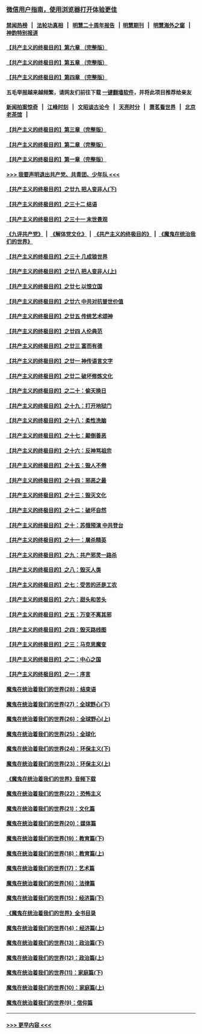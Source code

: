 ### [微信用户指南，使用浏览器打开体验更佳](https://github.com/gfw-breaker/banned-news1/blob/master/indexes/wechat-guide.md?t=0)
#### [禁闻热榜](热点新闻.md?t=0)  &nbsp;&nbsp;|&nbsp;&nbsp; [法轮功真相](https://github.com/gfw-breaker/truth/blob/master/README.md?t=0) &nbsp;&nbsp;|&nbsp;&nbsp; [明慧二十周年报告](https://github.com/gfw-breaker/mh-reports/blob/master/README.md?t=0) &nbsp;&nbsp;|&nbsp;&nbsp;[明慧期刊](https://github.com/gfw-breaker/mh-qikan) &nbsp;&nbsp;|&nbsp;&nbsp; [明慧海外之窗](https://github.com/gfw-breaker/mh-news/blob/master/README.md?t=0) &nbsp;&nbsp;|&nbsp;&nbsp; [神韵特别报道](https://github.com/gfw-breaker/mh-news/blob/master/shenyun.md?t=0)
#### [【共产主义的终极目的】第六章 （完整版）](../pages/nsc422/n11428913.md?t=02062122) 
#### [【共产主义的终极目的】第五章 （完整版）](../pages/nsc422/n11428912.md?t=02062122) 
#### [【共产主义的终极目的】第四章 （完整版）](../pages/nsc422/n11428907.md?t=02062122) 
#### 五毛举报越来越频繁，请网友们前往下载 [一键翻墙软件](https://github.com/gfw-breaker/ssr-accounts)，并将此项目推荐给亲友
#### [新闻拍案惊奇](https://github.com/gfw-breaker/banned-news1/blob/master/pages/link4.md) &nbsp;&nbsp;|&nbsp;&nbsp; [江峰时刻](https://github.com/gfw-breaker/banned-news1/blob/master/pages/link4.md) &nbsp;&nbsp;|&nbsp;&nbsp; [文昭谈古论今](https://github.com/gfw-breaker/banned-news1/blob/master/pages/link4.md) &nbsp;&nbsp;|&nbsp;&nbsp; [天亮时分](https://github.com/gfw-breaker/banned-news1/blob/master/pages/link4.md) &nbsp;&nbsp;|&nbsp;&nbsp; [萧茗看世界](https://github.com/gfw-breaker/banned-news1/blob/master/pages/link4.md) &nbsp;&nbsp;|&nbsp;&nbsp; [北京老茶馆](https://github.com/gfw-breaker/banned-news1/blob/master/pages/link4.md) &nbsp;&nbsp;|&nbsp;&nbsp; 
#### [【共产主义的终极目的】第三章（完整版）](../pages/nsc422/n11428848.md?t=02062122) 
#### [【共产主义的终极目的】第二章（完整版）](../pages/nsc422/n11428831.md?t=02062122) 
#### [【共产主义的终极目的】第一章（完整版）](../pages/nsc422/n11417651.md?t=02062122) 
#### [>>> 我要声明退出共产党、共青团、少年队 <<<](https://github.com/begood0513/goodnews/blob/master/quit/letter.md) 
#### [【共产主义的终极目的】之廿九 把人变非人(下)](../pages/nsc422/n11344140.md?t=02062122) 
#### [【共产主义的终极目的】之三十二 结语](../pages/nsc422/n11360535.md?t=02062122) 
#### [【共产主义的终极目的】之三十一 末世景观](../pages/nsc422/n11351129.md?t=02062122) 
#### [《九评共产党》](https://github.com/begood0513/9ping.md/blob/master/README.md) &nbsp;|&nbsp; [《解体党文化》](../../../../jtdwh.md/blob/master/README.md)  &nbsp;|&nbsp; [《共产主义的终极目的》](../../../../gczydzjmd.md/blob/master/README.md) &nbsp;|&nbsp; [《魔鬼在统治我们的世界》](../../../../mgztzwmdsj.md/blob/master/README.md) 
#### [【共产主义的终极目的】之三十 几成狼世界](../pages/nsc422/n11348280.md?t=02062122) 
#### [【共产主义的终极目的】之廿八 把人变非人(上)](../pages/nsc422/n11340492.md?t=02062122) 
#### [【共产主义的终极目的】之廿七 以恨立国](../pages/nsc422/n11336944.md?t=02062122) 
#### [【共产主义的终极目的】之廿六 中共对抗普世价值](../pages/nsc422/n11324785.md?t=02062122) 
#### [【共产主义的终极目的】之廿五 传统艺术颂神](../pages/nsc422/n11296396.md?t=02062122) 
#### [【共产主义的终极目的】之廿四 人伦典范](../pages/nsc422/n11296397.md?t=02062122) 
#### [【共产主义的终极目的】之廿三 富而有德](../pages/nsc422/n11283598.md?t=02062122) 
#### [【共产主义的终极目的】之廿一 神传语言文字](../pages/nsc422/n11263265.md?t=02062122) 
#### [【共产主义的终极目的】之廿二 破坏修炼文化](../pages/nsc422/n11245728.md?t=02062122) 
#### [【共产主义的终极目的】之二十：偷天换日](../pages/nsc422/n11238846.md?t=02062122) 
#### [【共产主义的终极目的】之十九：打开地狱门](../pages/nsc422/n11206376.md?t=02062122) 
#### [【共产主义的终极目的】之十八：柔性洗脑](../pages/nsc422/n11199994.md?t=02062122) 
#### [【共产主义的终极目的】之十七：颠倒善恶](../pages/nsc422/n11179782.md?t=02062122) 
#### [【共产主义的终极目的】之十六：反神骂祖宗](../pages/nsc422/n11166798.md?t=02062122) 
#### [【共产主义的终极目的】之十五：毁人不倦](../pages/nsc422/n11166792.md?t=02062122) 
#### [【共产主义的终极目的】之十四：邪恶之最](../pages/nsc422/n11150249.md?t=02062122) 
#### [【共产主义的终极目的】之十三：毁灭文化](../pages/nsc422/n11135227.md?t=02062122) 
#### [【共产主义的终极目的】之十二：破坏自然](../pages/nsc422/n11135214.md?t=02062122) 
#### [【共产主义的终极目的】之十：苏俄预演 中共登台](../pages/nsc422/n11118424.md?t=02062122) 
#### [【共产主义的终极目的】之十一：屠杀精英](../pages/nsc422/n11118442.md?t=02062122) 
#### [【共产主义的终极目的】之九：共产邪灵一路杀](../pages/nsc422/n11114139.md?t=02062122) 
#### [【共产主义的终极目的】之八：毁灭人类](../pages/nsc422/n11108503.md?t=02062122) 
#### [【共产主义的终极目的】之七：受苦的还是工农](../pages/nsc422/n11101809.md?t=02062122) 
#### [【共产主义的终极目的】之六：甜头和苦头](../pages/nsc422/n11096971.md?t=02062122) 
#### [【共产主义的终极目的】之五：万变不离其邪](../pages/nsc422/n11091285.md?t=02062122) 
#### [【共产主义的终极目的】之四：毁灭路线图](../pages/nsc422/n11086284.md?t=02062122) 
#### [【共产主义的终极目的】之三：马克思魔变](../pages/nsc422/n11061941.md?t=02062122) 
#### [【共产主义的终极目的】之二：中心之国](../pages/nsc422/n11047728.md?t=02062122) 
#### [【共产主义的终极目的】之一：序言](../pages/nsc422/n11086077.md?t=02062122) 
#### [魔鬼在统治着我们的世界(28)：结束语](../pages/nsc422/n10936246.md?t=02062122) 
#### [魔鬼在统治着我们的世界(27)：全球野心(下)](../pages/nsc422/n10928319.md?t=02062122) 
#### [魔鬼在统治着我们的世界(26)：全球野心(上)](../pages/nsc422/n10900318.md?t=02062122) 
#### [魔鬼在统治着我们的世界(25)：全球化](../pages/nsc422/n10788205.md?t=02062122) 
#### [魔鬼在统治着我们的世界(24)：环保主义(下)](../pages/nsc422/n10695307.md?t=02062122) 
#### [魔鬼在统治着我们的世界(23)：环保主义(上)](../pages/nsc422/n10688613.md?t=02062122) 
#### [《魔鬼在统治着我们的世界》音频下载](../pages/nsc422/n10635553.md?t=02062122) 
#### [魔鬼在统治着我们的世界(22)：恐怖主义](../pages/nsc422/n10614727.md?t=02062122) 
#### [魔鬼在统治着我们的世界(21)：文化篇](../pages/nsc422/n10597706.md?t=02062122) 
#### [魔鬼在统治着我们的世界(20)：媒体篇](../pages/nsc422/n10586579.md?t=02062122) 
#### [魔鬼在统治着我们的世界(19)：教育篇(下)](../pages/nsc422/n10564808.md?t=02062122) 
#### [魔鬼在统治着我们的世界(18)：教育篇(上)](../pages/nsc422/n10526970.md?t=02062122) 
#### [魔鬼在统治着我们的世界(17)：艺术篇](../pages/nsc422/n10499093.md?t=02062122) 
#### [魔鬼在统治着我们的世界(16)：法律篇](../pages/nsc422/n10485969.md?t=02062122) 
#### [魔鬼在统治着我们的世界(15)：经济篇(下)](../pages/nsc422/n10469975.md?t=02062122) 
#### [《魔鬼在统治着我们的世界》全书目录](../pages/nsc422/n10464261.md?t=02062122) 
#### [魔鬼在统治着我们的世界(14)：经济篇(上)](../pages/nsc422/n10457370.md?t=02062122) 
#### [魔鬼在统治着我们的世界(13)：政治篇(下)](../pages/nsc422/n10448270.md?t=02062122) 
#### [魔鬼在统治着我们的世界(12)：政治篇(上)](../pages/nsc422/n10444576.md?t=02062122) 
#### [魔鬼在统治着我们的世界(11)：家庭篇(下)](../pages/nsc422/n10440961.md?t=02062122) 
#### [魔鬼在统治着我们的世界(10)：家庭篇(上)](../pages/nsc422/n10435448.md?t=02062122) 
#### [魔鬼在统治着我们的世界(9)：信仰篇](../pages/nsc422/n10432159.md?t=02062122) 

----
#### [ >>> 更早内容 <<< ](../indexes/nsc422-earlier.md)
